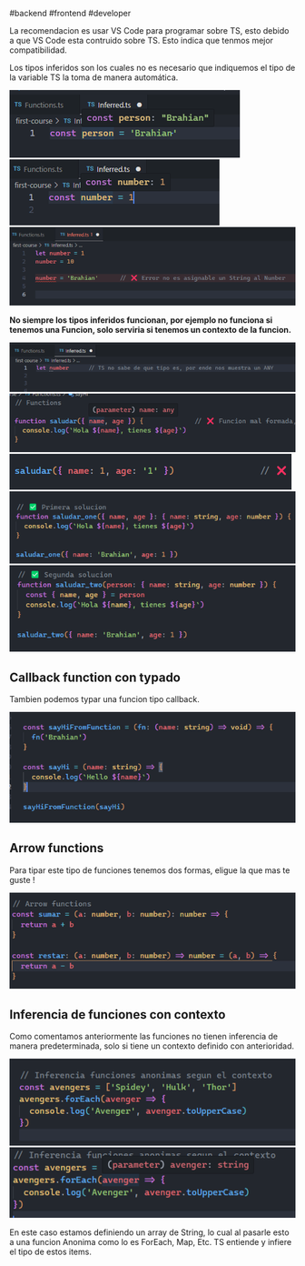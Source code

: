 #backend #frontend #developer 

La recomendacion es usar VS Code para programar sobre TS, esto debido a que VS Code esta contruido sobre TS. Esto indica que tenmos mejor compatibilidad.

Los tipos inferidos son los cuales no es necesario que indiquemos el tipo de la variable TS la toma de manera automática.

![Inferidos 1.png](../images/Inferidos%201.png)
![Inferidos 2.png](../images/Inferidos%202.png)
![Inferidos 3.png](../images/Inferidos%203.png)

**No siempre los tipos inferidos funcionan, por ejemplo no funciona si tenemos una Funcion, solo serviria si tenemos un contexto de la funcion.**

![Inferidos 4.png](../images/Inferidos%204.png)
![Inferidos 5.png](../images/Inferidos%205.png)
![Inferidos 6.png](../images/Inferidos%206.png)
![Inferidos 7.png](../images/Inferidos%207.png)
![Inferidos 8.png](../images/Inferidos%208.png)

## Callback function con typado

Tambien podemos typar una funcion tipo callback.

![Inferidos 9.png](../images/Inferidos%209.png)

## Arrow functions

Para tipar este tipo de funciones tenemos dos formas, eligue la que mas te guste !

![Inferidos 10.png](../images/Inferidos%2010.png)


## Inferencia de funciones con contexto

Como comentamos anteriormente las funciones no tienen inferencia de manera predeterminada, solo si tiene un contexto definido con anterioridad.


![Inferidos 11.png](../images/Inferidos%2011.png)
![Inferidos 12.png](../images/Inferidos%2012.png)

En este caso estamos definiendo un array de String, lo cual al pasarle esto a una funcion Anonima como lo es ForEach, Map, Etc. TS entiende y infiere el tipo de estos items.

